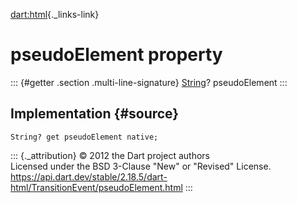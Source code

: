 [dart:html](../../dart-html/dart-html-library){._links-link}

pseudoElement property
======================

::: {#getter .section .multi-line-signature}
[String](../../dart-core/string-class)? pseudoElement
:::

Implementation {#source}
--------------

``` {.language-dart data-language="dart"}
String? get pseudoElement native;
```

::: {._attribution}
© 2012 the Dart project authors\
Licensed under the BSD 3-Clause \"New\" or \"Revised\" License.\
<https://api.dart.dev/stable/2.18.5/dart-html/TransitionEvent/pseudoElement.html>
:::
